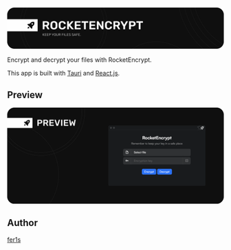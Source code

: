 ![rocket-encrypt](banner.png)

Encrypt and decrypt your files with RocketEncrypt.

This app is built with [Tauri](https://tauri.app/) and [React.js](https://reactjs.org/).

## Preview

![preview](preview.png)

## Author

[fer1s](https://github.com/fer1s)
